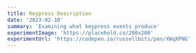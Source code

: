 ```yaml
---
title: Keypress Description
date: '2023-02-10'
summary: 'Examining what keypress events produce'
experimentImage: 'https://placehold.co/200x200'
experimentUrl: 'https://codepen.io/russellbits/pen/XWqXPNG'
---
```

